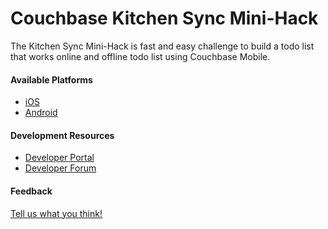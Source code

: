 Couchbase Kitchen Sync Mini-Hack
==========

The Kitchen Sync Mini-Hack is fast and easy challenge to build a todo list that works online and offline todo list using Couchbase Mobile.

#### Available Platforms

* [iOS](https://github.com/couchbaselabs/mini-hacks/tree/master/kitchen-sync/ios)
* [Android](https://github.com/couchbaselabs/mini-hacks/tree/master/kitchen-sync/android)

#### Development Resources
* [Developer Portal](http://developer.couchbase.com/mobile/)
* [Developer Forum](http://forums.couchbase.com/c/mobile)

#### Feedback
[Tell us what you think!](https://docs.google.com/forms/d/1Qs9svNccKCC5iji6NXC35uCvdmtFzB0dopz57iApSnY/viewform)
